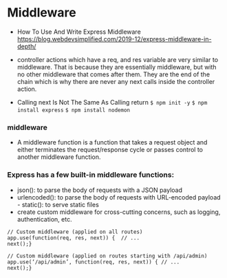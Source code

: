 # Middleware
- How To Use And Write Express Middleware https://blog.webdevsimplified.com/2019-12/express-middleware-in-depth/
- controller actions which have a req, and res variable are very similar to middleware. That is because they are essentially middleware, but with no other middleware that comes after them. They are the end of the chain which is why there are never any next calls inside the controller action.

- Calling next Is Not The Same As Calling return
```$ npm init -y```
```$ npm install express```
```$ npm install nodemon```

### middleware
- A middleware function is a function that takes a request object and either terminates the request/response cycle or passes control to another middleware function.

### Express has a few built-in middleware functions:
- json(): to parse the body of requests with a JSON payload
- urlencoded(): to parse the body of requests with URL-encoded payload - static(): to serve static files
- create custom middleware for cross-cutting concerns, such as logging, authentication, etc.

```
// Custom middleware (applied on all routes)
app.use(function(req, res, next)) {  // ...
next();}
```
```
// Custom middleware (applied on routes starting with /api/admin)
app.use(‘/api/admin’, function(req, res, next)) { // ...
next();}
```